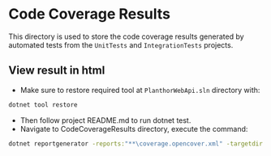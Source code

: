 # Code Coverage Results

This directory is used to store the code coverage results generated by automated tests from the `UnitTests` and `IntegrationTests` projects.

## View result in html

- Make sure to restore required tool at `PlanthorWebApi.sln` directory with:

```bash
dotnet tool restore
```

- Then follow project README.md to run dotnet test.
- Navigate to CodeCoverageResults directory, execute the command:

```bash
dotnet reportgenerator -reports:"**\coverage.opencover.xml" -targetdir:"." -reporttypes:"MarkdownSummary"
```
